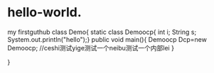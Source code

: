 # hello-world.
my firstguthub
class Demo{
 static class Demoocp{
 int i;
 String s;
 System.out.println("hello");}
 public void main(){
 Demoocp Dcp=new Demoocp;
 //ceshi测试yige测试一个neibu测试一个内部lei
 }


}
